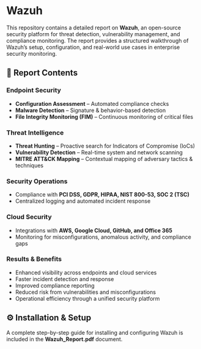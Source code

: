 # Wazuh 

This repository contains a detailed report on **Wazuh**, an open-source security platform for threat detection, vulnerability management, and compliance monitoring. The report provides a structured walkthrough of Wazuh’s setup, configuration, and real-world use cases in enterprise security monitoring.  


## 📑 Report Contents  

### **Endpoint Security**  
- **Configuration Assessment** – Automated compliance checks  
- **Malware Detection** – Signature & behavior-based detection  
- **File Integrity Monitoring (FIM)** – Continuous monitoring of critical files  

### **Threat Intelligence**  
- **Threat Hunting** – Proactive search for Indicators of Compromise (IoCs)  
- **Vulnerability Detection** – Real-time system and network scanning  
- **MITRE ATT&CK Mapping** – Contextual mapping of adversary tactics & techniques  

### **Security Operations**  
- Compliance with **PCI DSS, GDPR, HIPAA, NIST 800-53, SOC 2 (TSC)**  
- Centralized logging and automated incident response  

### **Cloud Security**  
- Integrations with **AWS, Google Cloud, GitHub, and Office 365**  
- Monitoring for misconfigurations, anomalous activity, and compliance gaps  

### **Results & Benefits**  
- Enhanced visibility across endpoints and cloud services  
- Faster incident detection and response  
- Improved compliance reporting  
- Reduced risk from vulnerabilities and misconfigurations  
- Operational efficiency through a unified security platform  


## ⚙️ Installation & Setup  
A complete step-by-step guide for installing and configuring Wazuh is included in the **Wazuh_Report.pdf** document.  
